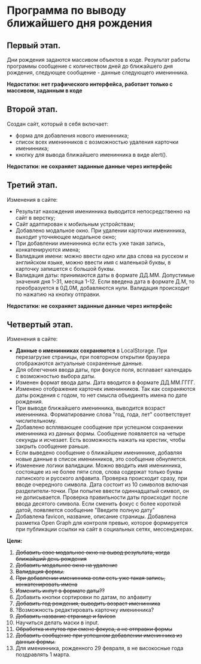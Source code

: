 # Программа по выводу ближайшего дня рождения
## Первый этап.
Дни рождения задаются массивом объектов в коде. Результат работы программы сообщение с количеством дней до ближайшего дня рождения, 
следующее сообщение - данные следующего именинника.

**Недостатки: нет графического интерфейса, работает только с массивом, заданным в коде**
## Второй этап.
Создан сайт, который в себя включает:
* форма для добавления нового именинника;
* список всех именинников с возможностью удаления карточки именинника;
* кнопку для вывода ближайшего именинника в виде alert().

**Недостатки: не сохраняет заданные данные через интерфейс**
## Третий этап.
Изменения в сайте:
* Результат нахождения именинника выводится непосредственно на сайт в верстку;
* Сайт адаптирован к мобильным устройствам;
* Добавлено модальное окно. При удалении карточки именинника, выходит уточняющее модальное окно;
* При добавлении именинника если есть уже такая запись, конкатенируются имена;
* Валидация имени: можно ввести одно или два слова на русском и английском языке, можно ввести имя с маленькой буквы, в карточку запишется с большой буквы.
* Валидация даты: принимаются даты в формате ДД.ММ. Допустимые значения дня 1-31, месяца 1-12. Если введена дата в формате Д.М, то преобразуется в 0Д.0М, добавляются нули. Валидация происходит по нажатию на кнопку отправки.

**Недостатки: не сохраняет заданные данные через интерфейс**
## Четвертый этап.
Изменения в сайте:
* **Данные о именинниках сохраняются** в LocalStorage. При перезагрузке страницы, при повторном открытии браузера отображаются актуальные сохраненные данные.
* Для облегчения ввода даты, при фокусе поля, всплавает календарь с возможностью выбора даты.
* Изменен формат ввода даты. Дата вводится в формате ДД.ММ.ГГГГ.
* Изменено отображение карточек именинников. Так как сохраняются даты рождения с годом, то нет смысла объединять имена по дате рождения.
* При выводе ближайшего именинника, выводится возраст именинника. Форматирование слова "год, года, лет" соответствует числительному.
* Добавлено всплявающее сообщение при успешном сохранении именинника из данных формы. Сообщение появляется на четыре секунды и исчезает. Есть возможность нажать на крестик, чтобы закрыть сообщение раньше.
* Если выведено сообщение о ближайшем имениннике, добавляя новые данные в список именинников, это сообщение обнуляется.  
* Изменение логики валидации. Можно вводить имя именинника, состоящее из не более пяти слов, слова содержат только буквы латинского и русского алфавита. Проверка происходит сразу, при вводе очередного символа. Дата состоит из 10 символов включая разделители-точки. При попытке ввести одиннадцатый символ, он не дописывается. Проверка правильности даты происходит после ввода десятого символа. Если сменить фокус с более короткой датой, появляется сообщение "Введите полную дату"
* Добавлена favicon, название, описание страницы. Добавлена разметка Open Graph для контроля превью, которое формируется при публикации ссылки на сайт в социальных сетях, мессенджерах.








**Цели:**
1. ~~Добавить свое модальное окно на вывод результата, когда ближайший день рождения~~
2. ~~Добавить модальное окно на удаление~~
3. ~~Валидация формы.~~
4. ~~При добавлении именинника если есть уже такая запись, конкатенировать имена~~
5. ~~Изменить инпут в формате даты??~~
6. Добавить кнопки сортировки по датам, по алфавиту
7. ~~Добавить год рождения, выводить возраст именинника~~
8. ?Возможность редактировать карточку именинника?
9. ~~Добавить название странице и favicon~~
10. Научиться делать маски в input. 
11. ~~Обработка инпутов при смене фокуса, а не отправки формы~~
12. ~~Добавить сообщение при успешном добавлении именинника из данных формы.~~
13. Для именинника, рожденного 29 февраля, в не високосные года поздравлять 1 марта.
